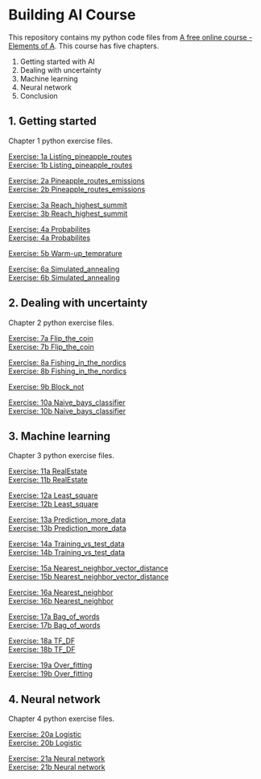 <!-- This is the markdown template for the final project of the Building AI course, 
created by Reaktor Innovations and University of Helsinki. 
Copy the template, paste it to your GitHub README and edit! -->

#  Building AI Course
This repository contains my python code files from [A free online course - Elements of A](https://buildingai.elementsofai.com/). This course has five chapters.
1.	Getting started with AI
2.	Dealing with uncertainty
3.	Machine learning
4.	Neural network
5.	Conclusion


## 1. Getting started
Chapter 1 python exercise files.

[Exercise: 1a Listing_pineapple_routes](https://github.com/Paramj1tKaur/Building-AI-Course/blob/main/Chapter%201%20-%20Getting_started/Exercise1a_listing_pineapple_routes.py) <br>
[Exercise: 1b Listing_pineapple_routes](https://github.com/Paramj1tKaur/Building-AI-Course/blob/main/Chapter%201%20-%20Getting_startedExercise1b_listing_pineapple_routes.py)

[Exercise: 2a Pineapple_routes_emissions](https://github.com/Paramj1tKaur/Building-AI-Course/blob/main/Chapter%201%20-%20Getting_started/Exercise2a_pineapple_routes_emissions.py)  <br>
[Exercise: 2b Pineapple_routes_emissions](https://github.com/Paramj1tKaur/Building-AI-Course/blob/main/Chapter%201%20-%20Getting_started/Exercise2b_pineapple_routes_emissions.py)

[Exercise: 3a Reach_highest_summit](https://github.com/Paramj1tKaur/Building-AI-Course/blob/main/Chapter%201%20-%20Getting_started/Exercise3a_reach_highest_summit.py)  <br>
[Exercise: 3b Reach_highest_summit](https://github.com/Paramj1tKaur/Building-AI-Course/blob/main/Chapter%201%20-%20Getting_started/Exercise3b_reach_highest_summit%20.py)

[Exercise: 4a Probabilites](https://github.com/Paramj1tKaur/Building-AI-Course/blob/main/Chapter%201%20-%20Getting_started/Exercise4a_probabilites.py)  <br>
[Exercise: 4a Probabilites](https://github.com/Paramj1tKaur/Building-AI-Course/blob/main/Chapter%201%20-%20Getting_started/Exercise4b_probabilites.py)

[Exercise: 5b Warm-up_temprature](https://github.com/Paramj1tKaur/Building-AI-Course/blob/main/Chapter%201%20-%20Getting_started/Exercise5b_warm-up_temprature.py)

[Exercise: 6a Simulated_annealing](https://github.com/Paramj1tKaur/Building-AI-Course/blob/main/Chapter%201%20-%20Getting_started/Exercise6a_simulated_annealing.py)  <br>
[Exercise: 6b Simulated_annealing](https://github.com/Paramj1tKaur/Building-AI-Course/blob/main/Chapter%201%20-%20Getting_started/Exercise6b_simulated_annealing.py)

## 2. Dealing with uncertainty
Chapter 2 python exercise files.

[Exercise: 7a Flip_the_coin](https://github.com/Paramj1tKaur/Building-AI-Course/blob/main/Chapter%202%20-%20Dealing_with_uncertainity/Exercise7a_flip_the_coin.py) <br>
[Exercise: 7b Flip_the_coin](https://github.com/Paramj1tKaur/Building-AI-Course/blob/main/Chapter%202%20-%20Dealing_with_uncertainity/Exercise7b_flip_the_coin.py)

[Exercise: 8a Fishing_in_the_nordics](https://github.com/Paramj1tKaur/Building-AI-Course/blob/main/Chapter%202%20-%20Dealing_with_uncertainity/Exercise8a_fishing_in_the_nordics..py) <br>
[Exercise: 8b Fishing_in_the_nordics](https://github.com/Paramj1tKaur/Building-AI-Course/blob/main/Chapter%202%20-%20Dealing_with_uncertainity/Exercise8b_fishing_in_the_nordics.py)

[Exercise: 9b Block_not](https://github.com/Paramj1tKaur/Building-AI-Course/blob/main/Chapter%202%20-%20Dealing_with_uncertainity/Exercise9b_block_not.py)

[Exercise: 10a Naive_bays_classifier](https://github.com/Paramj1tKaur/Building-AI-Course/blob/main/Chapter%202%20-%20Dealing_with_uncertainity/Exercise10a_naive_bays_classifier.py) <br>
[Exercise: 10b Naive_bays_classifier](https://github.com/Paramj1tKaur/Building-AI-Course/blob/main/Chapter%202%20-%20Dealing_with_uncertainity/Exercise10b_naive_bays_classifier..py)

## 3. Machine learning
Chapter 3 python exercise files.

[Exercise: 11a RealEstate](https://github.com/Paramj1tKaur/Building-AI-Course/blob/main/Chapter%203%20-%20Machine_learnig/Exercise11a_RealEstate.py)  <br>
[Exercise: 11b RealEstate](https://github.com/Paramj1tKaur/Building-AI-Course/blob/main/Chapter%203%20-%20Machine_learnig/Exercise11b_RealEstate.py)

[Exercise: 12a Least_square](https://github.com/Paramj1tKaur/Building-AI-Course/blob/main/Chapter%203%20-%20Machine_learnig/Exercsie12a_least_square.py)  <br>
[Exercise: 12b Least_square](https://github.com/Paramj1tKaur/Building-AI-Course/blob/main/Chapter%203%20-%20Machine_learnig/Exercsie12b_least_square.py)

[Exercise: 13a Prediction_more_data](https://github.com/Paramj1tKaur/Building-AI-Course/blob/main/Chapter%203%20-%20Machine_learnig/Exercsie13a_prediction_more_data.py)    <br>
[Exercise: 13b Prediction_more_data](https://github.com/Paramj1tKaur/Building-AI-Course/blob/main/Chapter%203%20-%20Machine_learnig/Exercsie13b_prediction_more_data.py)

[Exercise: 14a Training_vs_test_data](https://github.com/Paramj1tKaur/Building-AI-Course/blob/main/Chapter%203%20-%20Machine_learnig/Exercsie14a_training_vs_test_data.py)  <br>
[Exercise: 14b Training_vs_test_data](https://github.com/Paramj1tKaur/Building-AI-Course/blob/main/Chapter%203%20-%20Machine_learnig/Exercsie14b_training_vs_test_data.py)

[Exercise: 15a Nearest_neighbor_vector_distance](https://github.com/Paramj1tKaur/Building-AI-Course/blob/main/Chapter%203%20-%20Machine_learnig/Exercsie15a_nn_vector_distance.py)  <br>
[Exercise: 15b Nearest_neighbor_vector_distance]( https://github.com/Paramj1tKaur/Building-AI-Course/blob/main/Chapter%203%20-%20Machine_learnig/Exercsie15b_nn_vector_distance.py)  

[Exercise: 16a Nearest_neighbor](https://github.com/Paramj1tKaur/Building-AI-Course/blob/main/Chapter%203%20-%20Machine_learnig/Exercsie16a_nearest_neighbor.py)  <br>
[Exercise: 16b Nearest_neighbor](https://github.com/Paramj1tKaur/Building-AI-Course/blob/main/Chapter%203%20-%20Machine_learnig/Exercsie16b_nearest_neighbor.py) 

[Exercise: 17a Bag_of_words](https://github.com/Paramj1tKaur/Building-AI-Course/blob/main/Chapter%203%20-%20Machine_learnig/Exercsie17a_bag_of_words.py) <br>
[Exercise: 17b Bag_of_words](https://github.com/Paramj1tKaur/Building-AI-Course/blob/main/Chapter%203%20-%20Machine_learnig/Exercsie17b_bag_of_words.py)

[Exercise: 18a TF_DF](https://github.com/Paramj1tKaur/Building-AI-Course/blob/main/Chapter%203%20-%20Machine_learnig/Exercsie18a_tf_df.py) <br>
[Exercise: 18b TF_DF](https://github.com/Paramj1tKaur/Building-AI-Course/blob/main/Chapter%203%20-%20Machine_learnig/Exercsie18b_tf_df.py)

[Exercise: 19a Over_fitting](https://github.com/Paramj1tKaur/Building-AI-Course/blob/main/Chapter%203%20-%20Machine_learnig/Exercise19a_overfitting.py) <br>
[Exercise: 19b Over_fitting](https://github.com/Paramj1tKaur/Building-AI-Course/blob/main/Chapter%203%20-%20Machine_learnig/Exercise19b_overfitting.py)

## 4. Neural network
Chapter 4 python exercise files.

[Exercise: 20a Logistic](https://github.com/Paramj1tKaur/Building-AI-Course/blob/main/Chapter%204%20-%20Neural_network/Exercise20a_logistic.py) <br>
[Exercise: 20b Logistic](https://github.com/Paramj1tKaur/Building-AI-Course/blob/main/Chapter%204%20-%20Neural_network/Exercise20b_logistic.py)

[Exercise: 21a Neural network](https://github.com/Paramj1tKaur/Building-AI-Course/blob/main/Chapter%204%20-%20Neural_networkg/Exercise21a_logistic_to_Neural.py) <br>
[Exercise: 21b Neural network](https://github.com/Paramj1tKaur/Building-AI-Course/blob/main/Chapter%204%20-%20Neural_network/Exercise21b_logistic_to_Neural.py)



